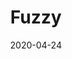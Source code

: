 ---
slug: fuzzy
title: Fuzzy
description: "Fuzzy"
date: 2020-04-24
works: [
	{title: " ", image: "fuzzy_1.jpg", year: " ", dimensions: " ", materials: " "},
	{title: " ", image: "fuzzy_1.jpg", year: " ", dimensions: " ", materials: " "},
	{title: " ", image: "fuzzy_1.jpg", year: " ", dimensions: " ", materials: " "}
]
---